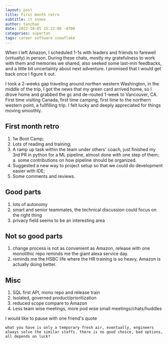 ```yaml
---
layout: post
title: First month retro
subtitle: it snows
author: tanchao
date: 2022-10-05 15:22:00 -0700
categories: supertan
tags: career software snowflake
---
```


When I left Amazon, I scheduled 1-1s with leaders and friends to farewell (virtually) in person. During these chats, mostly my gratefulness to work with them and memories we shared, also seeked some last-min feedbacks, and a little bit uncertainty about next adventure. I promised that I would get back once I figure it out.

I took a 2-weeks gap traveling around northen western Washington, in the middle of the trip, I got the news that my green card arrived home, so I drove home and grabbed the gc and de-routed 1-week to Vancouver, CA. First time visiting Canada, first time camping, first time to the northern western point, a fullfilling trip. I felt lucky and deeply appreciated for things moving smoothly.

## First month retro

1. 1w Boot Camp;
2. Lots of reading and training;
3. A ramp up task within the team under others' coach, just finished my 3rd PR in python for a ML pipeline, almost done with one step of them;
  a. some contributions on how pipeline should be organized. 
5. Suggested a new way to project setup so that we could do development easier with IDE;
6. Some comments and reviews.

## Good parts

1. lots of autonomy
2. smart and senior teammates, the technical discussion could focus on the right thing
3. privacy field seems to be an interesting area

## Not so good parts

1. change process is not as convenient as Amazon, release with one monolithic repo reminds me the giant alexa service day.
2. reminds me the HSBC life where the HR training is so heavy, Amazon is actually doing better.

## Misc

1. SQL first API, mono repo and release train
1. Isolated, governed product/prioritization
  1. reduced scope compare to Amazon
1. Less team wise meetings, more pod wise small meetings/chats/huddles

I would like to pause with one friend's quote

```
what you have is only a temporary fresh air, eventually, engineers always solve the similar staffs. there is no good choice, bad options, all depends on luck?
```
